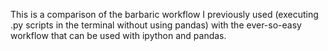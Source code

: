 This is a comparison of the barbaric workflow I previously used (executing .py scripts in the terminal without using pandas) with the ever-so-easy workflow that can be used with ipython and pandas.